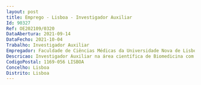 ```yaml
--- 
layout: post
title: Emprego - Lisboa - Investigador Auxiliar
Id: 90327
Ref: OE202109/0320
DataAbertura: 2021-09-14
DataFecho: 2021-10-04
Trabalho: Investigador Auxiliar
Empregador: Faculdade de Ciências Médicas da Universidade Nova de Lisboa - NOVA Medical School
Descricao: Investigador Auxiliar na área científica de Biomedicina com especial destaque para a área deBiologia Celular e Molecular.Objetivos da Agenda 2030  Área 2 — Ciências da Saúde e Medicina, Objetivo 3 — Saúde deQualidade.
CodigoPostal: 1169-056 LISBOA
Concelho: Lisboa
Distrito: Lisboa
--- 
```

